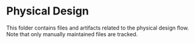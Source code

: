# Physical Design

This folder contains files and artifacts related to the physical design flow. Note that only manually maintained files are tracked.
